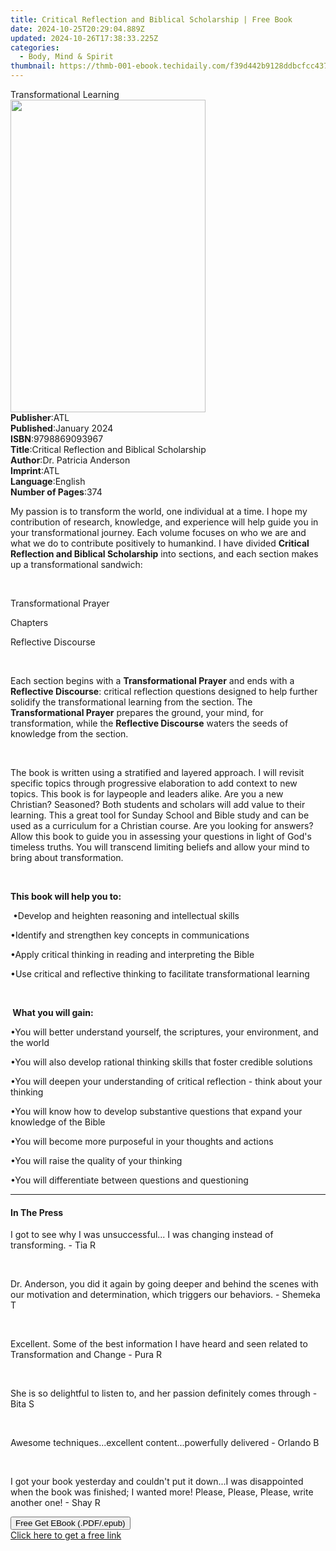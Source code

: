 ```yaml
---
title: Critical Reflection and Biblical Scholarship | Free Book
date: 2024-10-25T20:29:04.889Z
updated: 2024-10-26T17:38:33.225Z
categories:
  - Body, Mind & Spirit
thumbnail: https://thmb-001-ebook.techidaily.com/f39d442b9128ddbcfcc4374a272316a85838965c3db249018827849470bf687c.jpg
---
```

<main id="book-container">
  <div class="flex flex-col">
    <div class="book-brief flex-1 py-6 px-4 sm:p-6 md:py-10 md:px-8">
      <!-- brief-->
      <div class="book-brief-main">Transformational Learning</div>
    </div>
    <div
      class="book-meta-info flex-1 grid gap-4 col-start-1 col-end-3 row-start-1 sm:mb-6 sm:grid-cols-4 lg:gap-6 lg:col-start-2 lg:row-end-6 lg:row-span-6 lg:mb-0"
    >
      <div
        class="book-meta-info-left place-content-center mt-4 p-4 text-sm leading-6 col-start-2 col-span-2 dark:text-slate-400"
      >
        <img
          class="w-full h-500 object-cover rounded-lg sm:h-255 sm:col-span-2 lg:col-span-full"
          src="https://img-001-ebook.techidaily.com/0900ad832ab6104d0eeadf02e6908c1aa3b95b331edab23b1f2b5f0977da5691.jpg"
          alt=""
          width="312"
          height="500"
        />
      </div>
      <div
        class="book-meta-info-right mt-2 col-start-1 row-start-2 col-span-3 self-center"
      >
        <!-- meta data  -->
        <div class="flex flex-col px-4 md:px-8">
          <div class="flex-1">
            <strong>Publisher</strong>:<span class="px-2">ATL</span>
          </div>
          <div class="flex-1">
            <strong>Published</strong>:<span class="px-2">January 2024</span>
          </div>
          <div class="flex-1">
            <strong>ISBN</strong>:<span class="px-2">9798869093967</span>
          </div>
          <div class="flex-1">
            <strong>Title</strong>:<span class="px-2"
              >Critical Reflection and Biblical Scholarship</span
            >
          </div>
          <div class="flex-1">
            <strong>Author</strong>:<span class="px-2"
              >Dr. Patricia Anderson</span
            >
          </div>
          <div class="flex-1">
            <strong>Imprint</strong>:<span class="px-2">ATL</span>
          </div>
          <div class="flex-1">
            <strong>Language</strong>:<span class="px-2">English</span>
          </div>
          <div class="flex-1">
            <strong>Number of Pages</strong>:<span class="px-2">374</span>
          </div>
        </div>
      </div>
    </div>
    <div class="book-description flex-1 py-6 px-4 sm:p-6 md:py-10 md:px-8">
      <div class="book-description-main">
        <div accordion-content="" id="description">
          <p>
            My passion is to transform the world, one individual at a time. I
            hope my contribution of research, knowledge, and experience will
            help guide you in your transformational journey. Each volume focuses
            on who we are and what we do to contribute positively to humankind.
            I have divided
            <strong>Critical Reflection and Biblical Scholarship</strong> into
            sections, and each section makes up a transformational sandwich:
          </p>
          <p><br /></p>
          <p>Transformational Prayer</p>
          <p>Chapters</p>
          <p>Reflective Discourse</p>
          <p><br /></p>
          <p>
            Each section begins with a
            <strong>Transformational Prayer</strong> and ends with a
            <strong>Reflective Discourse</strong>: critical reflection questions
            designed to help further solidify the transformational learning from
            the section. The <strong>Transformational Prayer</strong> prepares
            the ground, your mind, for transformation, while the
            <strong>Reflective Discourse</strong> waters the seeds of knowledge
            from the section.
          </p>
          <p><br /></p>
          <p>
            The book is written using a stratified and layered approach. I will
            revisit specific topics through progressive elaboration to add
            context to new topics.&nbsp;This book is for laypeople and leaders
            alike. Are you a new Christian? Seasoned? Both students and scholars
            will add value to their learning. This a great tool for Sunday
            School and Bible study and can be used as a curriculum for a
            Christian course. Are you looking for answers? Allow this book to
            guide you in assessing your questions in light of God's timeless
            truths. You will transcend limiting beliefs and allow your mind to
            bring about transformation.&nbsp;&nbsp;
          </p>
          <p><br /></p>
          <p><strong>This book will help you to:&nbsp;</strong></p>
          <p>&nbsp;•Develop and heighten reasoning and intellectual skills</p>
          <p>•Identify and strengthen key concepts in communications</p>
          <p>•Apply critical thinking in reading and interpreting the Bible</p>
          <p>
            •Use critical and reflective thinking to facilitate transformational
            learning
          </p>
          <p><br /></p>
          <p><strong>&nbsp;What you will gain:&nbsp;</strong></p>
          <p>
            •You will better understand yourself, the scriptures, your
            environment, and the world&nbsp;
          </p>
          <p>
            •You will also develop rational thinking skills that foster credible
            solutions&nbsp;
          </p>
          <p>
            •You will deepen your understanding of critical reflection - think
            about your thinking
          </p>
          <p>
            •You will know how to develop substantive questions that expand your
            knowledge of the Bible
          </p>
          <p>•You will become more purposeful in your thoughts and actions</p>
          <p>•You will raise the quality of your thinking</p>
          <p>•You will differentiate between questions and questioning</p>
        </div>
        <div class="accordion-fader"></div>
      </div>
    </div>
    <div class="book-excerpts flex-1 py-6 px-4 sm:p-6 md:py-10 md:px-8">
      <!-- excerpts-->
      <div class="book-excerpts-main">
        <hr />
        <h4 class="placeholder placeholder-heading">
          <span>In The Press</span>
        </h4>
        <p></p>
        <p>
          I got to see why I was unsuccessful... I was changing instead of
          transforming. - Tia R
        </p>
        <p><br /></p>
        <p>
          Dr. Anderson, you did it again by going deeper and behind the scenes
          with our motivation and determination, which triggers our behaviors. -
          Shemeka T
        </p>
        <p><br /></p>
        <p>
          Excellent. Some of the best information I have heard and seen related
          to Transformation and Change - Pura R
        </p>
        <p><br /></p>
        <p>
          She is so delightful to listen to, and her passion definitely comes
          through - Bita S
        </p>
        <p><br /></p>
        <p>
          Awesome techniques...excellent content...﻿powerfully delivered -
          Orlando B
        </p>
        <p><br /></p>
        <p>
          I got your book yesterday and couldn't put it down...I was
          disappointed when the book was finished; I wanted more! Please,
          Please, Please, write another one! - Shay R
        </p>
        <p></p>
      </div>
    </div>
    <div
      class="book-about-author flex-1 py-6 px-4 sm:p-6 md:py-10 md:px-8"
    ></div>
    <div class="book-free-get flex-1 py-6 px-4 sm:p-6 md:py-10 md:px-8">
      <button
        id="btn-free-get"
        class="bg-blue-500 hover:bg-blue-700 text-white font-bold py-2 px-4 rounded"
      >
        Free Get EBook (.PDF/.epub)
      </button>
      <div id="countdown-display" class="px-2 text-lg mt-2"></div>
      <a
        id="free-link"
        class="hidden bg-blue-500 hover:bg-blue-700 text-white font-bold py-2 px-4 rounded"
        href="https://www.ebooks.com/en-us/book/211185409/critical-reflection-and-biblical-scholarship/dr-patricia-anderson/"
        target="_blank"
        >Click here to get a free link</a
      >
    </div>
    <script>
      let countdownTime = 0;
      let countdownInterval = null;
      document
        .getElementById('btn-free-get')
        .addEventListener('click', startCountdown);
      function startCountdown() {
        countdownTime = new Date().getTime() + 60000 * 3;
        countdownInterval = setInterval(updateCountdown, 1000);
        document.getElementById('btn-free-get').disabled = true;
        document
          .getElementById('btn-free-get')
          .classList.add('bg-gray-500', 'cursor-not-allowed');
      }
      function updateCountdown() {
        let currentTime = new Date().getTime();
        let timeLeft = countdownTime - currentTime;
        let secondsLeft = Math.floor(timeLeft / 1000);
        document.getElementById('countdown-display').innerHTML =
          `Remaining time: ${secondsLeft} seconds.`;
        if (secondsLeft <= 0) {
          clearInterval(countdownInterval);
          document.getElementById('btn-free-get').classList.add('hidden');
          document.getElementById('free-link').classList.remove('hidden');
          document.getElementById('countdown-display').innerHTML = '';
        }
      }
    </script>
  </div>
</main>

<ins class="adsbygoogle"
      style="display:block"
      data-ad-client="ca-pub-7571918770474297"
      data-ad-slot="8358498916"
      data-ad-format="auto"
      data-full-width-responsive="true"></ins>
    